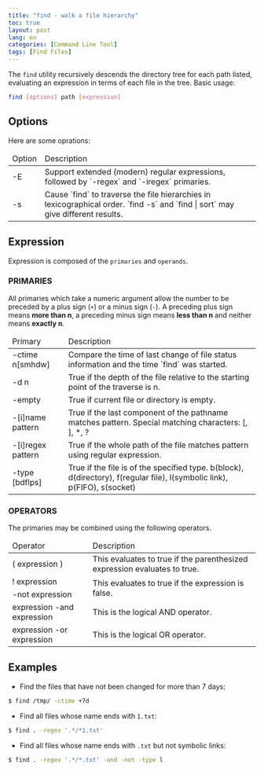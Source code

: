 ```yaml
---
title: "find - walk a file hierarchy"
toc: true
layout: post
lang: en
categories: [Command Line Tool]
tags: [Find Files]
---
```


The `find` utility recursively descends the directory tree for each path listed, evaluating an expression in terms of each file in the tree. Basic usage:
```bash
find [options] path [expression]
```

## Options
Here are some oprations:
<table>
  <thead><tr>
    <td>Option</td>
    <td>Description</td>
  </tr></thead>
  <tr>
    <td>-E</td>
    <td>Support extended (modern) regular expressions, followed by `-regex` and `-iregex` primaries.</td>
  </tr>
  <tr>
    <td>-s</td>
    <td>Cause `find` to traverse the file hierarchies in lexicographical order. `find -s` and `find | sort` may give different results.</td>
  </tr>
</table>

## Expression
Expression is composed of the `primaries` and `operands`.

### PRIMARIES
All primaries which take a numeric argument allow the number to be preceded by a plus sign (`+`) or a minus sign (`-`). A preceding plus sign means **more than n**, a preceding minus sign means **less than n** and neither means **exactly n**.

<table>
  <thead><tr>
    <td>Primary</td>
    <td>Description</td>
  </tr></thead>
  <tr>
    <td>-ctime n[smhdw]</td>
    <td>Compare the time of last change of file status information and the time `find` was started.</td>
  </tr>
  <tr>
    <td>-d n</td>
    <td>True if the depth of the file relative to the starting point of the traverse is n.</td>
  </tr>
  <tr>
    <td>-empty</td>
    <td>True if current file or directory is empty.</td>
  </tr>
  <tr>
    <td>-[i]name pattern</td>
    <td>True if the last component of the pathname matches pattern. Special matching characters: [, ], *, ?</td>
  </tr>
  <tr>
    <td>-[i]regex pattern</td>
    <td>True if the whole path of the file matches pattern using regular expression.</td>
  </tr>
  <tr>
    <td>-type [bdflps]</td>
    <td>True if the file is of the specified type. b(block), d(directory), f(regular file), l(symbolic link), p(FIFO), s(socket)</td>
  </tr>
</table>

### OPERATORS
The primaries may be combined using the following operators.
<table>
  <thead><tr>
    <td>Operator</td>
    <td>Description</td>
  </tr></thead>
  <tr>
    <td>( expression )</td>
    <td>This evaluates to true if the parenthesized expression evaluates to true.</td>
  </tr>
  <tr>
    <td>! expression</td>
    <td rowspan='2'>This evaluates to true if the expression is false.</td>
  </tr>
  <tr>
    <td>-not expression</td>
  </tr>
  <tr>
    <td>expression -and expression</td>
    <td>This is the logical AND operator.</td>
  </tr>
  <tr>
    <td>expression -or expression</td>
    <td>This is the logical OR operator.</td>
  </tr>
</table>

## Examples
- Find the files that have not been changed for more than 7 days:
```bash
$ find /tmp/ -ctime +7d
```

- Find all files whose name ends with `1.txt`:
```bash
$ find . -regex '.*/*1.txt'
```

- Find all files whose name ends with `.txt` but not symbolic links:
```bash
$ find . -regex '.*/*.txt' -and -not -type l
```
